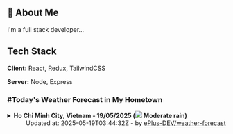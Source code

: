 ## 🚀 About Me
I'm a full stack developer...


## Tech Stack

**Client:** React, Redux, TailwindCSS

**Server:** Node, Express

### #Today's Weather Forecast in My Hometown



<details>
    <summary><b>Ho Chi Minh City, Vietnam - 19/05/2025 (<img src="https://cdn.weatherapi.com/weather/64x64/day/302.png" /> Moderate rain)</b>
    </summary>

    
<table>
    <tr>
        <th>Hour</th>
        <td>00:00</td><td>01:00</td><td>02:00</td><td>03:00</td><td>04:00</td><td>05:00</td><td>06:00</td><td>07:00</td><td>08:00</td><td>09:00</td><td>10:00</td><td>11:00</td><td>12:00</td><td>13:00</td><td>14:00</td><td>15:00</td><td>16:00</td><td>17:00</td><td>18:00</td><td>19:00</td><td>20:00</td><td>21:00</td><td>22:00</td><td>23:00</td>
    </tr>
    <tr>
        <th>Weather</th>
        <td><img src="https://cdn.weatherapi.com/weather/64x64/night/113.png"></img></td><td><img src="https://cdn.weatherapi.com/weather/64x64/night/113.png"></img></td><td><img src="https://cdn.weatherapi.com/weather/64x64/night/176.png"></img></td><td><img src="https://cdn.weatherapi.com/weather/64x64/night/176.png"></img></td><td><img src="https://cdn.weatherapi.com/weather/64x64/night/176.png"></img></td><td><img src="https://cdn.weatherapi.com/weather/64x64/night/176.png"></img></td><td><img src="https://cdn.weatherapi.com/weather/64x64/day/356.png"></img></td><td><img src="https://cdn.weatherapi.com/weather/64x64/day/176.png"></img></td><td><img src="https://cdn.weatherapi.com/weather/64x64/day/116.png"></img></td><td><img src="https://cdn.weatherapi.com/weather/64x64/day/116.png"></img></td><td><img src="https://cdn.weatherapi.com/weather/64x64/day/116.png"></img></td><td><img src="https://cdn.weatherapi.com/weather/64x64/day/119.png"></img></td><td><img src="https://cdn.weatherapi.com/weather/64x64/day/353.png"></img></td><td><img src="https://cdn.weatherapi.com/weather/64x64/day/263.png"></img></td><td><img src="https://cdn.weatherapi.com/weather/64x64/day/176.png"></img></td><td><img src="https://cdn.weatherapi.com/weather/64x64/day/116.png"></img></td><td><img src="https://cdn.weatherapi.com/weather/64x64/day/176.png"></img></td><td><img src="https://cdn.weatherapi.com/weather/64x64/day/176.png"></img></td><td><img src="https://cdn.weatherapi.com/weather/64x64/day/116.png"></img></td><td><img src="https://cdn.weatherapi.com/weather/64x64/night/116.png"></img></td><td><img src="https://cdn.weatherapi.com/weather/64x64/night/176.png"></img></td><td><img src="https://cdn.weatherapi.com/weather/64x64/night/116.png"></img></td><td><img src="https://cdn.weatherapi.com/weather/64x64/night/116.png"></img></td><td><img src="https://cdn.weatherapi.com/weather/64x64/night/293.png"></img></td>
    </tr>
    <tr>
        <th>Condition</th>
        <td width="200px">Clear </td><td width="200px">Clear </td><td width="200px">Patchy rain nearby</td><td width="200px">Patchy rain nearby</td><td width="200px">Patchy rain nearby</td><td width="200px">Patchy rain nearby</td><td width="200px">Moderate or heavy rain shower</td><td width="200px">Patchy rain nearby</td><td width="200px">Partly Cloudy </td><td width="200px">Partly Cloudy </td><td width="200px">Partly cloudy</td><td width="200px">Cloudy </td><td width="200px">Light rain shower</td><td width="200px">Patchy light drizzle</td><td width="200px">Patchy rain nearby</td><td width="200px">Partly Cloudy </td><td width="200px">Patchy rain nearby</td><td width="200px">Patchy rain nearby</td><td width="200px">Partly Cloudy </td><td width="200px">Partly Cloudy </td><td width="200px">Patchy rain nearby</td><td width="200px">Partly Cloudy </td><td width="200px">Partly Cloudy </td><td width="200px">Patchy light rain</td>
    </tr>
    <tr>
        <th>Temperature</th>
        <td>28.5 °C</td><td>28.3 °C</td><td>28.1 °C</td><td>27.6 °C</td><td>27.1 °C</td><td>26.7 °C</td><td>26.9 °C</td><td>28.4 °C</td><td>30.4 °C</td><td>32 °C</td><td>32.2 °C</td><td>35.1 °C</td><td>35.4 °C</td><td>34.1 °C</td><td>33.4 °C</td><td>33.2 °C</td><td>32.6 °C</td><td>32 °C</td><td>30.9 °C</td><td>29.7 °C</td><td>29.2 °C</td><td>29 °C</td><td>28.7 °C</td><td>27.8 °C</td>
    </tr>
    <tr>
        <th>Wind</th>
        <td>10.4 kph</td><td>10.8 kph</td><td>9.4 kph</td><td>7.6 kph</td><td>6.5 kph</td><td>7.6 kph</td><td>6.8 kph</td><td>9 kph</td><td>10.8 kph</td><td>10.8 kph</td><td>10.8 kph</td><td>10.4 kph</td><td>11.2 kph</td><td>14.4 kph</td><td>14 kph</td><td>13.3 kph</td><td>13.7 kph</td><td>14.8 kph</td><td>15.8 kph</td><td>16.9 kph</td><td>14.4 kph</td><td>13 kph</td><td>11.9 kph</td><td>9.4 kph</td>
    </tr>
</table>

</details>

<div align="right">
    Updated at: 2025-05-19T03:44:32Z - by <a target="_blank"
        href="https://github.com/ePlus-DEV/weather-forecast">ePlus-DEV/weather-forecast</a>
</div>